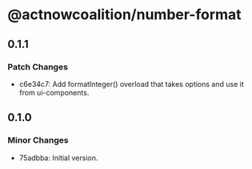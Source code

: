 # @actnowcoalition/number-format

## 0.1.1

### Patch Changes

- c6e34c7: Add formatInteger() overload that takes options and use it from ui-components.

## 0.1.0

### Minor Changes

- 75adbba: Initial version.
